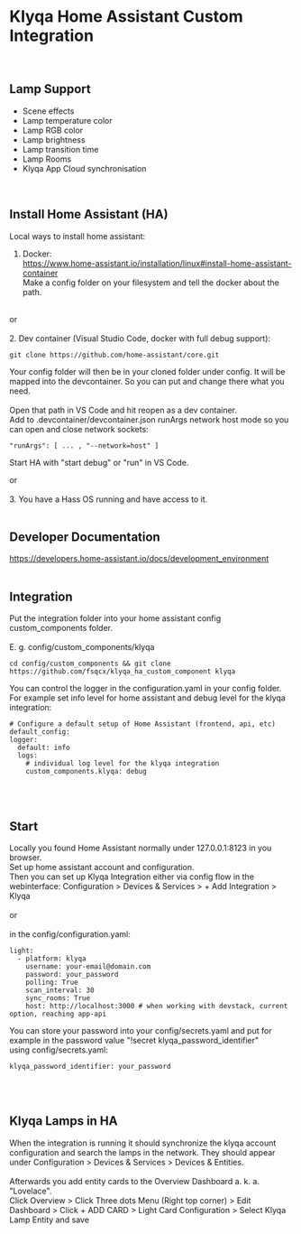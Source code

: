 # Klyqa Home Assistant Custom Integration

<br />

## Lamp Support
- Scene effects
- Lamp temperature color
- Lamp RGB color
- Lamp brightness
- Lamp transition time
- Lamp Rooms
- Klyqa App Cloud synchronisation

<br />

## Install Home Assistant (HA)
Local ways to install home assistant:<br />
1. Docker:<br />
https://www.home-assistant.io/installation/linux#install-home-assistant-container<br />
Make a config folder on your filesystem and tell the docker about the path.<br />
<br />
or<br /><br />
2. Dev container (Visual Studio Code, docker with full debug support):<br />

```
git clone https://github.com/home-assistant/core.git
```

Your config folder will then be in your cloned folder under config. It will be mapped into the devcontainer. So you can put and change there what you need.<br /><br />
Open that path in VS Code and hit reopen as a dev container.<br />
Add to .devcontainer/devcontainer.json runArgs network host mode so you can open and close network sockets:<br />
```
"runArgs": [ ... , "--network=host" ]
```
Start HA with "start debug" or "run" in VS Code.

or<br /><br />
3. You have a Hass OS running and have access to it.<br />
<br />

## Developer Documentation

https://developers.home-assistant.io/docs/development_environment
<br />
<br />

## Integration
Put the integration folder into your home assistant config custom_components folder.<br />
<br />
E. g. config/custom_components/klyqa<br />
```
cd config/custom_components && git clone https://github.com/fsqcx/klyqa_ha_custom_component klyqa
```

You can control the logger in the configuration.yaml in your config folder. For example set info level for home assistant and debug level for the klyqa integration:<br />
```
# Configure a default setup of Home Assistant (frontend, api, etc)
default_config:
logger:
  default: info
  logs:
    # individual log level for the klyqa integration
    custom_components.klyqa: debug
```
<br />
<br />

## Start
Locally you found Home Assistant normally under 127.0.0.1:8123 in you browser.<br />
Set up home assistant account and configuration.<br />
Then you can set up Klyqa Integration either via config flow in the webinterface: Configuration > Devices & Services > + Add Integration > Klyqa<br /><br />
or<br /><br />
in the config/configuration.yaml:<br />
```
light:
  - platform: klyqa
    username: your-email@domain.com
    password: your_password
    polling: True
    scan_interval: 30
    sync_rooms: True
    host: http://localhost:3000 # when working with devstack, current option, reaching app-api
```
You can store your password into your config/secrets.yaml and put for example in the password value "!secret klyqa_password_identifier"<br />
using config/secrets.yaml:
```
klyqa_password_identifier: your_password
```
<br />
<br />

## Klyqa Lamps in HA
When the integration is running it should synchronize the klyqa account configuration and search the lamps in the network. They should appear under Configuration > Devices & Services > Devices & Entities.<br /><br />
Afterwards you add entity cards to the Overview Dashboard a. k. a. "Lovelace".<br />
Click Overview > Click Three dots Menu (Right top corner) > Edit Dashboard > Click + ADD CARD > Light Card Configuration > Select Klyqa Lamp Entity and save